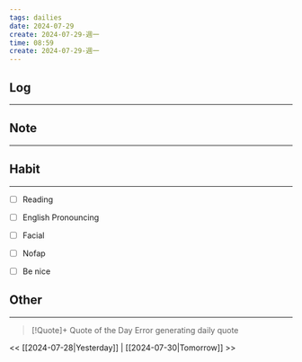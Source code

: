 ```yaml
---
tags: dailies  
date: 2024-07-29
create: 2024-07-29-週一
time: 08:59
create: 2024-07-29-週一
---
```


## Log
---


## Note
---


## Habit
---
- [ ] Reading
- [ ] English Pronouncing
- [ ] Facial
- [ ] Nofap
- [ ] Be nice


## Other
---

> [!Quote]+ Quote of the Day
> Error generating daily quote

<< [[2024-07-28|Yesterday]] | [[2024-07-30|Tomorrow]] >>